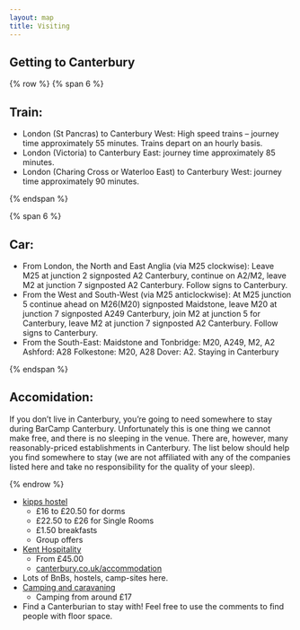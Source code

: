 ```yaml
---
layout: map
title: Visiting
---
```

<link rel="stylesheet" href="http://cdn.leafletjs.com/leaflet-0.7.1/leaflet.css" />

## Getting to Canterbury ##

{% row %}
{% span 6 %}
## Train: ##

* London (St Pancras) to Canterbury West: High speed trains – journey time approximately 55 minutes. Trains depart on an hourly basis.
* London (Victoria) to Canterbury East: journey time approximately 85 minutes.
* London (Charing Cross or Waterloo East) to Canterbury West: journey time approximately 90 minutes.

{% endspan %}

{% span 6 %}
## Car: ##

* From London, the North and East Anglia (via M25 clockwise): Leave M25 at junction 2 signposted A2 Canterbury, continue on A2/M2, leave M2 at junction 7 signposted A2 Canterbury. Follow signs to Canterbury.
* From the West and South-West (via M25 anticlockwise): At M25 junction 5 continue ahead on M26(M20) signposted Maidstone, leave M20 at junction 7 signposted A249 Canterbury, join M2 at junction 5 for Canterbury, leave M2 at junction 7 signposted A2 Canterbury. Follow signs to Canterbury.
* From the South-East: Maidstone and Tonbridge: M20, A249, M2, A2 Ashford: A28 Folkestone: M20, A28 Dover: A2.
Staying in Canterbury

{% endspan %}

## Accomidation: ##

If you don’t live in Canterbury, you’re going to need somewhere to stay during BarCamp Canterbury. Unfortunately this is one thing we cannot make free, and there is no sleeping in the venue. There are, however, many reasonably-priced establishments in Canterbury. The list below should help you find somewhere to stay (we are not affiliated with any of the companies listed here and take no responsibility for the quality of your sleep).

{% endrow %}

* [kipps hostel](ttp://www.kipps-hostel.com/)
    * £16 to £20.50 for dorms
    * £22.50 to £26 for Single Rooms
    * £1.50 breakfasts
    * Group offers
* [Kent Hospitality](http://kenthospitality.kent.ac.uk/kxBnB/)
    * From £45.00
    * [canterbury.co.uk/accommodation](http://www.canterbury.co.uk/accommodation/)
* Lots of BnBs, hostels, camp-sites here.
* [Camping and caravaning](http://www.campingandcaravanningclub.co.uk/siteseekerlite/aspx/details.aspx?id=7050)
    * Camping from around £17
* Find a Canterburian to stay with! Feel free to use the comments to find people with floor space.

<script src="http://cdn.leafletjs.com/leaflet-0.7.1/leaflet.js"></script>
<script src="../assets/js/leaflet-providers.js"></script>
<script>
	var map = L.map('map').setView([51.279528, 1.087646], 13);
	var defaultLayer = L.tileLayer.provider('Stamen.Toner').addTo(map);

var myIcon = L.icon({
    iconUrl: '/assets/images/generated/barcamp4-logo-35x35-9be98f.png',
    iconSize: [32, 32],
    iconAnchor: [22, 32],
    popupAnchor: [-3, -32],
    shadowSize: [68, 32],
    shadowAnchor: [22, 32]
});

var marker_parking = L.marker([51.29945, 1.06800]).addTo(map);
marker_parking.bindPopup("<b>Parking!</b><br>It's free!");

var marker_woolf = L.marker([51.300, 1.071],{icon:myIcon}).addTo(map);
marker_woolf.bindPopup("<b>Woolf College!</b><br>The Venue.").openPopup();

</script>
